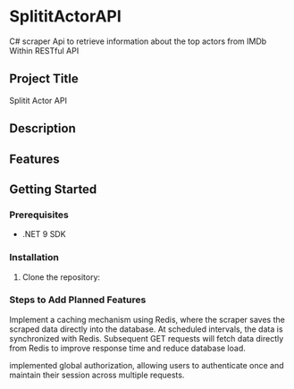# SplititActorAPI

C# scraper Api to retrieve information about the top actors from IMDb Within RESTful API

## Project Title
Splitit Actor API

## Description

## Features

## Getting Started

### Prerequisites
- .NET 9 SDK

### Installation
1. Clone the repository:

### Steps to Add Planned Features
Implement a caching mechanism using Redis, where the scraper saves the
scraped data directly into the database. At scheduled intervals, the
data is synchronized with Redis. Subsequent
GET requests will fetch data directly from Redis to improve response
time and reduce database load.

 implemented global authorization, allowing users to authenticate once
 and maintain their session across multiple requests.
    
